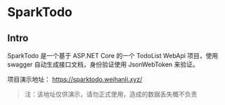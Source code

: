 # SparkTodo

## Intro

SparkTodo 是一个基于 ASP.NET Core 的一个 TodoList WebApi 项目，使用 swagger 自动生成接口文档，身份验证使用 JsonWebToken 来验证。

项目演示地址： <https://sparktodo.weihanli.xyz/>

> 注：该地址仅供演示，请勿正式使用，造成的数据丢失概不负责
